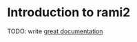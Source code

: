 # Introduction to rami2

TODO: write [great documentation](http://jacobian.org/writing/what-to-write/)
